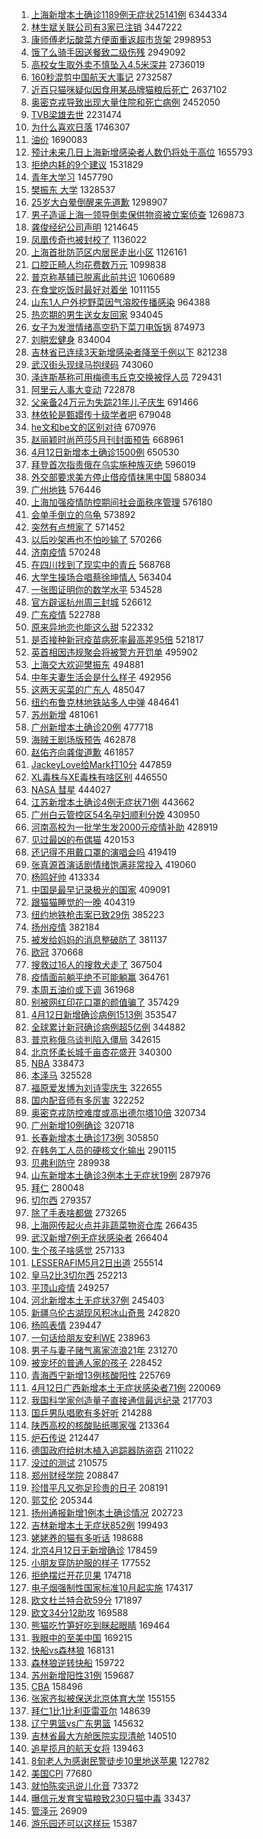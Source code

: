 1. [上海新增本土确诊1189例无症状25141例](https://s.weibo.com//weibo?q=%23%E4%B8%8A%E6%B5%B7%E6%96%B0%E5%A2%9E%E6%9C%AC%E5%9C%9F%E7%A1%AE%E8%AF%8A1189%E4%BE%8B%E6%97%A0%E7%97%87%E7%8A%B625141%E4%BE%8B%23&Refer=top) 6344334
2. [林生斌关联公司有3家已注销](https://s.weibo.com//weibo?q=%23%E6%9E%97%E7%94%9F%E6%96%8C%E5%85%B3%E8%81%94%E5%85%AC%E5%8F%B8%E6%9C%893%E5%AE%B6%E5%B7%B2%E6%B3%A8%E9%94%80%23&Refer=top) 3447222
3. [康师傅老坛酸菜方便面重返超市货架](https://s.weibo.com//weibo?q=%23%E5%BA%B7%E5%B8%88%E5%82%85%E8%80%81%E5%9D%9B%E9%85%B8%E8%8F%9C%E6%96%B9%E4%BE%BF%E9%9D%A2%E9%87%8D%E8%BF%94%E8%B6%85%E5%B8%82%E8%B4%A7%E6%9E%B6%23&Refer=top) 2998953
4. [饿了么骑手因送餐致二级伤残](https://s.weibo.com//weibo?q=%23%E9%A5%BF%E4%BA%86%E4%B9%88%E9%AA%91%E6%89%8B%E5%9B%A0%E9%80%81%E9%A4%90%E8%87%B4%E4%BA%8C%E7%BA%A7%E4%BC%A4%E6%AE%8B%23&Refer=top) 2949092
5. [高校女生取外卖不慎坠入4.5米深井](https://s.weibo.com//weibo?q=%23%E9%AB%98%E6%A0%A1%E5%A5%B3%E7%94%9F%E5%8F%96%E5%A4%96%E5%8D%96%E4%B8%8D%E6%85%8E%E5%9D%A0%E5%85%A54.5%E7%B1%B3%E6%B7%B1%E4%BA%95%23&Refer=top) 2736019
6. [160秒混剪中国航天大事记](https://s.weibo.com//weibo?q=%23160%E7%A7%92%E6%B7%B7%E5%89%AA%E4%B8%AD%E5%9B%BD%E8%88%AA%E5%A4%A9%E5%A4%A7%E4%BA%8B%E8%AE%B0%23&Refer=top) 2732587
7. [近百只猫咪疑似因食用某品牌猫粮后死亡](https://s.weibo.com//weibo?q=%23%E8%BF%91%E7%99%BE%E5%8F%AA%E7%8C%AB%E5%92%AA%E7%96%91%E4%BC%BC%E5%9B%A0%E9%A3%9F%E7%94%A8%E6%9F%90%E5%93%81%E7%89%8C%E7%8C%AB%E7%B2%AE%E5%90%8E%E6%AD%BB%E4%BA%A1%23&Refer=top) 2637102
8. [奥密克戎导致出现大量住院和死亡病例](https://s.weibo.com//weibo?q=%23%E5%A5%A5%E5%AF%86%E5%85%8B%E6%88%8E%E5%AF%BC%E8%87%B4%E5%87%BA%E7%8E%B0%E5%A4%A7%E9%87%8F%E4%BD%8F%E9%99%A2%E5%92%8C%E6%AD%BB%E4%BA%A1%E7%97%85%E4%BE%8B%23&Refer=top) 2452050
9. [TVB梁雄去世](https://s.weibo.com//weibo?q=%23TVB%E6%A2%81%E9%9B%84%E5%8E%BB%E4%B8%96%23&Refer=top) 2231474
10. [为什么喜欢日落](https://s.weibo.com//weibo?q=%23%E4%B8%BA%E4%BB%80%E4%B9%88%E5%96%9C%E6%AC%A2%E6%97%A5%E8%90%BD%23&Refer=top) 1746307
11. [油价](https://s.weibo.com//weibo?q=%E6%B2%B9%E4%BB%B7&Refer=top) 1690083
12. [预计未来几日上海新增感染者人数仍将处于高位](https://s.weibo.com//weibo?q=%23%E9%A2%84%E8%AE%A1%E6%9C%AA%E6%9D%A5%E5%87%A0%E6%97%A5%E4%B8%8A%E6%B5%B7%E6%96%B0%E5%A2%9E%E6%84%9F%E6%9F%93%E8%80%85%E4%BA%BA%E6%95%B0%E4%BB%8D%E5%B0%86%E5%A4%84%E4%BA%8E%E9%AB%98%E4%BD%8D%23&Refer=top) 1655793
13. [拒绝内耗的9个建议](https://s.weibo.com//weibo?q=%23%E6%8B%92%E7%BB%9D%E5%86%85%E8%80%97%E7%9A%849%E4%B8%AA%E5%BB%BA%E8%AE%AE%23&Refer=top) 1531829
14. [青年大学习](https://s.weibo.com//weibo?q=%E9%9D%92%E5%B9%B4%E5%A4%A7%E5%AD%A6%E4%B9%A0&Refer=top) 1457790
15. [樊振东 大学](https://s.weibo.com//weibo?q=%E6%A8%8A%E6%8C%AF%E4%B8%9C%20%E5%A4%A7%E5%AD%A6&Refer=top) 1328537
16. [25岁大白晕倒醒来先道歉](https://s.weibo.com//weibo?q=%2325%E5%B2%81%E5%A4%A7%E7%99%BD%E6%99%95%E5%80%92%E9%86%92%E6%9D%A5%E5%85%88%E9%81%93%E6%AD%89%23&Refer=top) 1298907
17. [男子造谣上海一领导倒卖保供物资被立案侦查](https://s.weibo.com//weibo?q=%23%E7%94%B7%E5%AD%90%E9%80%A0%E8%B0%A3%E4%B8%8A%E6%B5%B7%E4%B8%80%E9%A2%86%E5%AF%BC%E5%80%92%E5%8D%96%E4%BF%9D%E4%BE%9B%E7%89%A9%E8%B5%84%E8%A2%AB%E7%AB%8B%E6%A1%88%E4%BE%A6%E6%9F%A5%23&Refer=top) 1269873
18. [龚俊经纪公司声明](https://s.weibo.com//weibo?q=%23%E9%BE%9A%E4%BF%8A%E7%BB%8F%E7%BA%AA%E5%85%AC%E5%8F%B8%E5%A3%B0%E6%98%8E%23&Refer=top) 1214645
19. [凤凰传奇也被封校了](https://s.weibo.com//weibo?q=%23%E5%87%A4%E5%87%B0%E4%BC%A0%E5%A5%87%E4%B9%9F%E8%A2%AB%E5%B0%81%E6%A0%A1%E4%BA%86%23&Refer=top) 1136022
20. [上海首批防范区内居民走出小区](https://s.weibo.com//weibo?q=%23%E4%B8%8A%E6%B5%B7%E9%A6%96%E6%89%B9%E9%98%B2%E8%8C%83%E5%8C%BA%E5%86%85%E5%B1%85%E6%B0%91%E8%B5%B0%E5%87%BA%E5%B0%8F%E5%8C%BA%23&Refer=top) 1126161
21. [口腔正畸人均花费数万元](https://s.weibo.com//weibo?q=%23%E5%8F%A3%E8%85%94%E6%AD%A3%E7%95%B8%E4%BA%BA%E5%9D%87%E8%8A%B1%E8%B4%B9%E6%95%B0%E4%B8%87%E5%85%83%23&Refer=top) 1099838
22. [普京称基辅已脱离此前共识](https://s.weibo.com//weibo?q=%23%E6%99%AE%E4%BA%AC%E7%A7%B0%E5%9F%BA%E8%BE%85%E5%B7%B2%E8%84%B1%E7%A6%BB%E6%AD%A4%E5%89%8D%E5%85%B1%E8%AF%86%23&Refer=top) 1060689
23. [在食堂吃饭时最好对着坐](https://s.weibo.com//weibo?q=%23%E5%9C%A8%E9%A3%9F%E5%A0%82%E5%90%83%E9%A5%AD%E6%97%B6%E6%9C%80%E5%A5%BD%E5%AF%B9%E7%9D%80%E5%9D%90%23&Refer=top) 1011155
24. [山东1人户外挖野菜因气溶胶传播感染](https://s.weibo.com//weibo?q=%23%E5%B1%B1%E4%B8%9C1%E4%BA%BA%E6%88%B7%E5%A4%96%E6%8C%96%E9%87%8E%E8%8F%9C%E5%9B%A0%E6%B0%94%E6%BA%B6%E8%83%B6%E4%BC%A0%E6%92%AD%E6%84%9F%E6%9F%93%23&Refer=top) 964388
25. [热恋期的男生送女友回家](https://s.weibo.com//weibo?q=%23%E7%83%AD%E6%81%8B%E6%9C%9F%E7%9A%84%E7%94%B7%E7%94%9F%E9%80%81%E5%A5%B3%E5%8F%8B%E5%9B%9E%E5%AE%B6%23&Refer=top) 934045
26. [女子为发泄情绪高空扔下菜刀电饭锅](https://s.weibo.com//weibo?q=%23%E5%A5%B3%E5%AD%90%E4%B8%BA%E5%8F%91%E6%B3%84%E6%83%85%E7%BB%AA%E9%AB%98%E7%A9%BA%E6%89%94%E4%B8%8B%E8%8F%9C%E5%88%80%E7%94%B5%E9%A5%AD%E9%94%85%23&Refer=top) 874973
27. [刘畊宏健身](https://s.weibo.com//weibo?q=%23%E5%88%98%E7%95%8A%E5%AE%8F%E5%81%A5%E8%BA%AB%23&Refer=top) 834004
28. [吉林省已连续3天新增感染者降至千例以下](https://s.weibo.com//weibo?q=%23%E5%90%89%E6%9E%97%E7%9C%81%E5%B7%B2%E8%BF%9E%E7%BB%AD3%E5%A4%A9%E6%96%B0%E5%A2%9E%E6%84%9F%E6%9F%93%E8%80%85%E9%99%8D%E8%87%B3%E5%8D%83%E4%BE%8B%E4%BB%A5%E4%B8%8B%23&Refer=top) 821238
29. [武汉街头现绿马抱绿码](https://s.weibo.com//weibo?q=%23%E6%AD%A6%E6%B1%89%E8%A1%97%E5%A4%B4%E7%8E%B0%E7%BB%BF%E9%A9%AC%E6%8A%B1%E7%BB%BF%E7%A0%81%23&Refer=top) 743060
30. [泽连斯基称可用梅德韦丘克交换被俘人员](https://s.weibo.com//weibo?q=%23%E6%B3%BD%E8%BF%9E%E6%96%AF%E5%9F%BA%E7%A7%B0%E5%8F%AF%E7%94%A8%E6%A2%85%E5%BE%B7%E9%9F%A6%E4%B8%98%E5%85%8B%E4%BA%A4%E6%8D%A2%E8%A2%AB%E4%BF%98%E4%BA%BA%E5%91%98%23&Refer=top) 729431
31. [阿里云人事大变动](https://s.weibo.com//weibo?q=%23%E9%98%BF%E9%87%8C%E4%BA%91%E4%BA%BA%E4%BA%8B%E5%A4%A7%E5%8F%98%E5%8A%A8%23&Refer=top) 722878
32. [父亲备24万元为失踪21年儿子庆生](https://s.weibo.com//weibo?q=%23%E7%88%B6%E4%BA%B2%E5%A4%8724%E4%B8%87%E5%85%83%E4%B8%BA%E5%A4%B1%E8%B8%AA21%E5%B9%B4%E5%84%BF%E5%AD%90%E5%BA%86%E7%94%9F%23&Refer=top) 691466
33. [林依轮是甄嬛传十级学者吧](https://s.weibo.com//weibo?q=%23%E6%9E%97%E4%BE%9D%E8%BD%AE%E6%98%AF%E7%94%84%E5%AC%9B%E4%BC%A0%E5%8D%81%E7%BA%A7%E5%AD%A6%E8%80%85%E5%90%A7%23&Refer=top) 679048
34. [he文和be文的区别对待](https://s.weibo.com//weibo?q=%23he%E6%96%87%E5%92%8Cbe%E6%96%87%E7%9A%84%E5%8C%BA%E5%88%AB%E5%AF%B9%E5%BE%85%23&Refer=top) 670976
35. [赵丽颖时尚芭莎5月刊封面预告](https://s.weibo.com//weibo?q=%23%E8%B5%B5%E4%B8%BD%E9%A2%96%E6%97%B6%E5%B0%9A%E8%8A%AD%E8%8E%8E5%E6%9C%88%E5%88%8A%E5%B0%81%E9%9D%A2%E9%A2%84%E5%91%8A%23&Refer=top) 668961
36. [4月12日新增本土确诊1500例](https://s.weibo.com//weibo?q=%234%E6%9C%8812%E6%97%A5%E6%96%B0%E5%A2%9E%E6%9C%AC%E5%9C%9F%E7%A1%AE%E8%AF%8A1500%E4%BE%8B%23&Refer=top) 650530
37. [拜登首次指责俄在乌实施种族灭绝](https://s.weibo.com//weibo?q=%23%E6%8B%9C%E7%99%BB%E9%A6%96%E6%AC%A1%E6%8C%87%E8%B4%A3%E4%BF%84%E5%9C%A8%E4%B9%8C%E5%AE%9E%E6%96%BD%E7%A7%8D%E6%97%8F%E7%81%AD%E7%BB%9D%23&Refer=top) 596019
38. [外交部要求美方停止借疫情抹黑中国](https://s.weibo.com//weibo?q=%23%E5%A4%96%E4%BA%A4%E9%83%A8%E8%A6%81%E6%B1%82%E7%BE%8E%E6%96%B9%E5%81%9C%E6%AD%A2%E5%80%9F%E7%96%AB%E6%83%85%E6%8A%B9%E9%BB%91%E4%B8%AD%E5%9B%BD%23&Refer=top) 588034
39. [广州地铁](https://s.weibo.com//weibo?q=%E5%B9%BF%E5%B7%9E%E5%9C%B0%E9%93%81&Refer=top) 576446
40. [上海加强疫情防控期间社会面秩序管理](https://s.weibo.com//weibo?q=%23%E4%B8%8A%E6%B5%B7%E5%8A%A0%E5%BC%BA%E7%96%AB%E6%83%85%E9%98%B2%E6%8E%A7%E6%9C%9F%E9%97%B4%E7%A4%BE%E4%BC%9A%E9%9D%A2%E7%A7%A9%E5%BA%8F%E7%AE%A1%E7%90%86%23&Refer=top) 576180
41. [会单手倒立的乌龟](https://s.weibo.com//weibo?q=%23%E4%BC%9A%E5%8D%95%E6%89%8B%E5%80%92%E7%AB%8B%E7%9A%84%E4%B9%8C%E9%BE%9F%23&Refer=top) 573892
42. [突然有点想家了](https://s.weibo.com//weibo?q=%E7%AA%81%E7%84%B6%E6%9C%89%E7%82%B9%E6%83%B3%E5%AE%B6%E4%BA%86&Refer=top) 571452
43. [以后吵架再也不怕吵输了](https://s.weibo.com//weibo?q=%23%E4%BB%A5%E5%90%8E%E5%90%B5%E6%9E%B6%E5%86%8D%E4%B9%9F%E4%B8%8D%E6%80%95%E5%90%B5%E8%BE%93%E4%BA%86%23&Refer=top) 570266
44. [济南疫情](https://s.weibo.com//weibo?q=%23%E6%B5%8E%E5%8D%97%E7%96%AB%E6%83%85%23&Refer=top) 570248
45. [在四川找到了现实中的青丘](https://s.weibo.com//weibo?q=%23%E5%9C%A8%E5%9B%9B%E5%B7%9D%E6%89%BE%E5%88%B0%E4%BA%86%E7%8E%B0%E5%AE%9E%E4%B8%AD%E7%9A%84%E9%9D%92%E4%B8%98%23&Refer=top) 568768
46. [大学生操场合唱蔡徐坤情人](https://s.weibo.com//weibo?q=%23%E5%A4%A7%E5%AD%A6%E7%94%9F%E6%93%8D%E5%9C%BA%E5%90%88%E5%94%B1%E8%94%A1%E5%BE%90%E5%9D%A4%E6%83%85%E4%BA%BA%23&Refer=top) 563404
47. [一张图证明你的数学水平](https://s.weibo.com//weibo?q=%23%E4%B8%80%E5%BC%A0%E5%9B%BE%E8%AF%81%E6%98%8E%E4%BD%A0%E7%9A%84%E6%95%B0%E5%AD%A6%E6%B0%B4%E5%B9%B3%23&Refer=top) 534528
48. [官方辟谣杭州周三封城](https://s.weibo.com//weibo?q=%23%E5%AE%98%E6%96%B9%E8%BE%9F%E8%B0%A3%E6%9D%AD%E5%B7%9E%E5%91%A8%E4%B8%89%E5%B0%81%E5%9F%8E%23&Refer=top) 526612
49. [广东疫情](https://s.weibo.com//weibo?q=%23%E5%B9%BF%E4%B8%9C%E7%96%AB%E6%83%85%23&Refer=top) 522788
50. [原来异地恋也能这么甜](https://s.weibo.com//weibo?q=%23%E5%8E%9F%E6%9D%A5%E5%BC%82%E5%9C%B0%E6%81%8B%E4%B9%9F%E8%83%BD%E8%BF%99%E4%B9%88%E7%94%9C%23&Refer=top) 522332
51. [是否接种新冠疫苗病死率最高差95倍](https://s.weibo.com//weibo?q=%23%E6%98%AF%E5%90%A6%E6%8E%A5%E7%A7%8D%E6%96%B0%E5%86%A0%E7%96%AB%E8%8B%97%E7%97%85%E6%AD%BB%E7%8E%87%E6%9C%80%E9%AB%98%E5%B7%AE95%E5%80%8D%23&Refer=top) 521817
52. [英首相因违规聚会将被警方开罚单](https://s.weibo.com//weibo?q=%23%E8%8B%B1%E9%A6%96%E7%9B%B8%E5%9B%A0%E8%BF%9D%E8%A7%84%E8%81%9A%E4%BC%9A%E5%B0%86%E8%A2%AB%E8%AD%A6%E6%96%B9%E5%BC%80%E7%BD%9A%E5%8D%95%23&Refer=top) 495902
53. [上海交大欢迎樊振东](https://s.weibo.com//weibo?q=%23%E4%B8%8A%E6%B5%B7%E4%BA%A4%E5%A4%A7%E6%AC%A2%E8%BF%8E%E6%A8%8A%E6%8C%AF%E4%B8%9C%23&Refer=top) 494881
54. [中年夫妻生活会是什么样子](https://s.weibo.com//weibo?q=%23%E4%B8%AD%E5%B9%B4%E5%A4%AB%E5%A6%BB%E7%94%9F%E6%B4%BB%E4%BC%9A%E6%98%AF%E4%BB%80%E4%B9%88%E6%A0%B7%E5%AD%90%23&Refer=top) 492956
55. [这两天买菜的广东人](https://s.weibo.com//weibo?q=%E8%BF%99%E4%B8%A4%E5%A4%A9%E4%B9%B0%E8%8F%9C%E7%9A%84%E5%B9%BF%E4%B8%9C%E4%BA%BA&Refer=top) 485047
56. [纽约布鲁克林地铁站多人中弹](https://s.weibo.com//weibo?q=%23%E7%BA%BD%E7%BA%A6%E5%B8%83%E9%B2%81%E5%85%8B%E6%9E%97%E5%9C%B0%E9%93%81%E7%AB%99%E5%A4%9A%E4%BA%BA%E4%B8%AD%E5%BC%B9%23&Refer=top) 484641
57. [苏州新增](https://s.weibo.com//weibo?q=%E8%8B%8F%E5%B7%9E%E6%96%B0%E5%A2%9E&Refer=top) 481061
58. [广州新增本土确诊20例](https://s.weibo.com//weibo?q=%23%E5%B9%BF%E5%B7%9E%E6%96%B0%E5%A2%9E%E6%9C%AC%E5%9C%9F%E7%A1%AE%E8%AF%8A20%E4%BE%8B%23&Refer=top) 477718
59. [海贼王剧场版预告](https://s.weibo.com//weibo?q=%23%E6%B5%B7%E8%B4%BC%E7%8E%8B%E5%89%A7%E5%9C%BA%E7%89%88%E9%A2%84%E5%91%8A%23&Refer=top) 462878
60. [赵佑齐向龚俊道歉](https://s.weibo.com//weibo?q=%23%E8%B5%B5%E4%BD%91%E9%BD%90%E5%90%91%E9%BE%9A%E4%BF%8A%E9%81%93%E6%AD%89%23&Refer=top) 461857
61. [JackeyLove给Mark打10分](https://s.weibo.com//weibo?q=%23JackeyLove%E7%BB%99Mark%E6%89%9310%E5%88%86%23&Refer=top) 447859
62. [XL毒株与XE毒株有啥区别](https://s.weibo.com//weibo?q=%23XL%E6%AF%92%E6%A0%AA%E4%B8%8EXE%E6%AF%92%E6%A0%AA%E6%9C%89%E5%95%A5%E5%8C%BA%E5%88%AB%23&Refer=top) 446550
63. [NASA 彗星](https://s.weibo.com//weibo?q=NASA%20%E5%BD%97%E6%98%9F&Refer=top) 444027
64. [江苏新增本土确诊4例无症状71例](https://s.weibo.com//weibo?q=%23%E6%B1%9F%E8%8B%8F%E6%96%B0%E5%A2%9E%E6%9C%AC%E5%9C%9F%E7%A1%AE%E8%AF%8A4%E4%BE%8B%E6%97%A0%E7%97%87%E7%8A%B671%E4%BE%8B%23&Refer=top) 443662
65. [广州白云管控区54名孕妇顺利分娩](https://s.weibo.com//weibo?q=%23%E5%B9%BF%E5%B7%9E%E7%99%BD%E4%BA%91%E7%AE%A1%E6%8E%A7%E5%8C%BA54%E5%90%8D%E5%AD%95%E5%A6%87%E9%A1%BA%E5%88%A9%E5%88%86%E5%A8%A9%23&Refer=top) 430950
66. [河南高校为一批学生发2000元疫情补助](https://s.weibo.com//weibo?q=%23%E6%B2%B3%E5%8D%97%E9%AB%98%E6%A0%A1%E4%B8%BA%E4%B8%80%E6%89%B9%E5%AD%A6%E7%94%9F%E5%8F%912000%E5%85%83%E7%96%AB%E6%83%85%E8%A1%A5%E5%8A%A9%23&Refer=top) 428919
67. [见过最凶的布偶猫](https://s.weibo.com//weibo?q=%23%E8%A7%81%E8%BF%87%E6%9C%80%E5%87%B6%E7%9A%84%E5%B8%83%E5%81%B6%E7%8C%AB%23&Refer=top) 420153
68. [还记得不用戴口罩的演唱会吗](https://s.weibo.com//weibo?q=%23%E8%BF%98%E8%AE%B0%E5%BE%97%E4%B8%8D%E7%94%A8%E6%88%B4%E5%8F%A3%E7%BD%A9%E7%9A%84%E6%BC%94%E5%94%B1%E4%BC%9A%E5%90%97%23&Refer=top) 419419
69. [张真源首演话剧情绪饱满非常投入](https://s.weibo.com//weibo?q=%23%E5%BC%A0%E7%9C%9F%E6%BA%90%E9%A6%96%E6%BC%94%E8%AF%9D%E5%89%A7%E6%83%85%E7%BB%AA%E9%A5%B1%E6%BB%A1%E9%9D%9E%E5%B8%B8%E6%8A%95%E5%85%A5%23&Refer=top) 419060
70. [杨鸣好帅](https://s.weibo.com//weibo?q=%23%E6%9D%A8%E9%B8%A3%E5%A5%BD%E5%B8%85%23&Refer=top) 413334
71. [中国是最早记录极光的国家](https://s.weibo.com//weibo?q=%23%E4%B8%AD%E5%9B%BD%E6%98%AF%E6%9C%80%E6%97%A9%E8%AE%B0%E5%BD%95%E6%9E%81%E5%85%89%E7%9A%84%E5%9B%BD%E5%AE%B6%23&Refer=top) 409091
72. [跟猫猫睡觉的一晚](https://s.weibo.com//weibo?q=%23%E8%B7%9F%E7%8C%AB%E7%8C%AB%E7%9D%A1%E8%A7%89%E7%9A%84%E4%B8%80%E6%99%9A%23&Refer=top) 404319
73. [纽约地铁枪击案已致29伤](https://s.weibo.com//weibo?q=%23%E7%BA%BD%E7%BA%A6%E5%9C%B0%E9%93%81%E6%9E%AA%E5%87%BB%E6%A1%88%E5%B7%B2%E8%87%B429%E4%BC%A4%23&Refer=top) 385223
74. [扬州疫情](https://s.weibo.com//weibo?q=%E6%89%AC%E5%B7%9E%E7%96%AB%E6%83%85&Refer=top) 382184
75. [被发给妈妈的消息整破防了](https://s.weibo.com//weibo?q=%23%E8%A2%AB%E5%8F%91%E7%BB%99%E5%A6%88%E5%A6%88%E7%9A%84%E6%B6%88%E6%81%AF%E6%95%B4%E7%A0%B4%E9%98%B2%E4%BA%86%23&Refer=top) 381137
76. [欧冠](https://s.weibo.com//weibo?q=%E6%AC%A7%E5%86%A0&Refer=top) 370668
77. [搜救过16人的搜救犬走了](https://s.weibo.com//weibo?q=%23%E6%90%9C%E6%95%91%E8%BF%8716%E4%BA%BA%E7%9A%84%E6%90%9C%E6%95%91%E7%8A%AC%E8%B5%B0%E4%BA%86%23&Refer=top) 367504
78. [疫情面前躺平绝不可能躺赢](https://s.weibo.com//weibo?q=%23%E7%96%AB%E6%83%85%E9%9D%A2%E5%89%8D%E8%BA%BA%E5%B9%B3%E7%BB%9D%E4%B8%8D%E5%8F%AF%E8%83%BD%E8%BA%BA%E8%B5%A2%23&Refer=top) 364761
79. [本周五油价或下调](https://s.weibo.com//weibo?q=%23%E6%9C%AC%E5%91%A8%E4%BA%94%E6%B2%B9%E4%BB%B7%E6%88%96%E4%B8%8B%E8%B0%83%23&Refer=top) 361968
80. [别被网红印花口罩的颜值骗了](https://s.weibo.com//weibo?q=%23%E5%88%AB%E8%A2%AB%E7%BD%91%E7%BA%A2%E5%8D%B0%E8%8A%B1%E5%8F%A3%E7%BD%A9%E7%9A%84%E9%A2%9C%E5%80%BC%E9%AA%97%E4%BA%86%23&Refer=top) 357429
81. [4月12日新增确诊病例1513例](https://s.weibo.com//weibo?q=4%E6%9C%8812%E6%97%A5%E6%96%B0%E5%A2%9E%E7%A1%AE%E8%AF%8A%E7%97%85%E4%BE%8B1513%E4%BE%8B&Refer=top) 353547
82. [全球累计新冠确诊病例超5亿例](https://s.weibo.com//weibo?q=%23%E5%85%A8%E7%90%83%E7%B4%AF%E8%AE%A1%E6%96%B0%E5%86%A0%E7%A1%AE%E8%AF%8A%E7%97%85%E4%BE%8B%E8%B6%855%E4%BA%BF%E4%BE%8B%23&Refer=top) 344882
83. [普京称俄乌谈判陷入僵局](https://s.weibo.com//weibo?q=%23%E6%99%AE%E4%BA%AC%E7%A7%B0%E4%BF%84%E4%B9%8C%E8%B0%88%E5%88%A4%E9%99%B7%E5%85%A5%E5%83%B5%E5%B1%80%23&Refer=top) 342615
84. [北京怀柔长城千亩杏花盛开](https://s.weibo.com//weibo?q=%23%E5%8C%97%E4%BA%AC%E6%80%80%E6%9F%94%E9%95%BF%E5%9F%8E%E5%8D%83%E4%BA%A9%E6%9D%8F%E8%8A%B1%E7%9B%9B%E5%BC%80%23&Refer=top) 340300
85. [NBA](https://s.weibo.com//weibo?q=NBA&Refer=top) 338473
86. [本泽马](https://s.weibo.com//weibo?q=%E6%9C%AC%E6%B3%BD%E9%A9%AC&Refer=top) 325528
87. [福原爱发博为刘诗雯庆生](https://s.weibo.com//weibo?q=%23%E7%A6%8F%E5%8E%9F%E7%88%B1%E5%8F%91%E5%8D%9A%E4%B8%BA%E5%88%98%E8%AF%97%E9%9B%AF%E5%BA%86%E7%94%9F%23&Refer=top) 322655
88. [国内配音师有多厉害](https://s.weibo.com//weibo?q=%23%E5%9B%BD%E5%86%85%E9%85%8D%E9%9F%B3%E5%B8%88%E6%9C%89%E5%A4%9A%E5%8E%89%E5%AE%B3%23&Refer=top) 322252
89. [奥密克戎防控难度或高出德尔塔10倍](https://s.weibo.com//weibo?q=%23%E5%A5%A5%E5%AF%86%E5%85%8B%E6%88%8E%E9%98%B2%E6%8E%A7%E9%9A%BE%E5%BA%A6%E6%88%96%E9%AB%98%E5%87%BA%E5%BE%B7%E5%B0%94%E5%A1%9410%E5%80%8D%23&Refer=top) 320734
90. [广州新增10例确诊](https://s.weibo.com//weibo?q=%23%E5%B9%BF%E5%B7%9E%E6%96%B0%E5%A2%9E10%E4%BE%8B%E7%A1%AE%E8%AF%8A%23&Refer=top) 320718
91. [长春新增本土确诊173例](https://s.weibo.com//weibo?q=%23%E9%95%BF%E6%98%A5%E6%96%B0%E5%A2%9E%E6%9C%AC%E5%9C%9F%E7%A1%AE%E8%AF%8A173%E4%BE%8B%23&Refer=top) 305850
92. [在韩务工人员的硬核文化输出](https://s.weibo.com//weibo?q=%23%E5%9C%A8%E9%9F%A9%E5%8A%A1%E5%B7%A5%E4%BA%BA%E5%91%98%E7%9A%84%E7%A1%AC%E6%A0%B8%E6%96%87%E5%8C%96%E8%BE%93%E5%87%BA%23&Refer=top) 290115
93. [贝弗利防守](https://s.weibo.com//weibo?q=%23%E8%B4%9D%E5%BC%97%E5%88%A9%E9%98%B2%E5%AE%88%23&Refer=top) 289938
94. [山东新增本土确诊3例本土无症状19例](https://s.weibo.com//weibo?q=%23%E5%B1%B1%E4%B8%9C%E6%96%B0%E5%A2%9E%E6%9C%AC%E5%9C%9F%E7%A1%AE%E8%AF%8A3%E4%BE%8B%E6%9C%AC%E5%9C%9F%E6%97%A0%E7%97%87%E7%8A%B619%E4%BE%8B%23&Refer=top) 287976
95. [拜仁](https://s.weibo.com//weibo?q=%E6%8B%9C%E4%BB%81&Refer=top) 280048
96. [切尔西](https://s.weibo.com//weibo?q=%E5%88%87%E5%B0%94%E8%A5%BF&Refer=top) 279357
97. [除了手表啥都做](https://s.weibo.com//weibo?q=%23%E9%99%A4%E4%BA%86%E6%89%8B%E8%A1%A8%E5%95%A5%E9%83%BD%E5%81%9A%23&Refer=top) 273265
98. [上海网传起火点并非蔬菜物资仓库](https://s.weibo.com//weibo?q=%23%E4%B8%8A%E6%B5%B7%E7%BD%91%E4%BC%A0%E8%B5%B7%E7%81%AB%E7%82%B9%E5%B9%B6%E9%9D%9E%E8%94%AC%E8%8F%9C%E7%89%A9%E8%B5%84%E4%BB%93%E5%BA%93%23&Refer=top) 266435
99. [武汉新增7例无症状感染者](https://s.weibo.com//weibo?q=%23%E6%AD%A6%E6%B1%89%E6%96%B0%E5%A2%9E7%E4%BE%8B%E6%97%A0%E7%97%87%E7%8A%B6%E6%84%9F%E6%9F%93%E8%80%85%23&Refer=top) 266404
100. [生个孩子啥感觉](https://s.weibo.com//weibo?q=%23%E7%94%9F%E4%B8%AA%E5%AD%A9%E5%AD%90%E5%95%A5%E6%84%9F%E8%A7%89%23&Refer=top) 257133
101. [LESSERAFIM5月2日出道](https://s.weibo.com//weibo?q=%23LESSERAFIM5%E6%9C%882%E6%97%A5%E5%87%BA%E9%81%93%23&Refer=top) 255514
102. [皇马2比3切尔西](https://s.weibo.com//weibo?q=%E7%9A%87%E9%A9%AC2%E6%AF%943%E5%88%87%E5%B0%94%E8%A5%BF&Refer=top) 252213
103. [平顶山疫情](https://s.weibo.com//weibo?q=%E5%B9%B3%E9%A1%B6%E5%B1%B1%E7%96%AB%E6%83%85&Refer=top) 249257
104. [河北新增本土无症状37例](https://s.weibo.com//weibo?q=%23%E6%B2%B3%E5%8C%97%E6%96%B0%E5%A2%9E%E6%9C%AC%E5%9C%9F%E6%97%A0%E7%97%87%E7%8A%B637%E4%BE%8B%23&Refer=top) 245403
105. [新疆乌伦古湖现风积冰山奇景](https://s.weibo.com//weibo?q=%23%E6%96%B0%E7%96%86%E4%B9%8C%E4%BC%A6%E5%8F%A4%E6%B9%96%E7%8E%B0%E9%A3%8E%E7%A7%AF%E5%86%B0%E5%B1%B1%E5%A5%87%E6%99%AF%23&Refer=top) 242820
106. [杨鸣表情](https://s.weibo.com//weibo?q=%23%E6%9D%A8%E9%B8%A3%E8%A1%A8%E6%83%85%23&Refer=top) 239447
107. [一句话给朋友安利WE](https://s.weibo.com//weibo?q=%23%E4%B8%80%E5%8F%A5%E8%AF%9D%E7%BB%99%E6%9C%8B%E5%8F%8B%E5%AE%89%E5%88%A9WE%23&Refer=top) 238963
108. [男子与妻子赌气离家流浪21年](https://s.weibo.com//weibo?q=%23%E7%94%B7%E5%AD%90%E4%B8%8E%E5%A6%BB%E5%AD%90%E8%B5%8C%E6%B0%94%E7%A6%BB%E5%AE%B6%E6%B5%81%E6%B5%AA21%E5%B9%B4%23&Refer=top) 231270
109. [被宠坏的普通人家的孩子](https://s.weibo.com//weibo?q=%23%E8%A2%AB%E5%AE%A0%E5%9D%8F%E7%9A%84%E6%99%AE%E9%80%9A%E4%BA%BA%E5%AE%B6%E7%9A%84%E5%AD%A9%E5%AD%90%23&Refer=top) 228452
110. [青海西宁新增13例核酸阳性](https://s.weibo.com//weibo?q=%23%E9%9D%92%E6%B5%B7%E8%A5%BF%E5%AE%81%E6%96%B0%E5%A2%9E13%E4%BE%8B%E6%A0%B8%E9%85%B8%E9%98%B3%E6%80%A7%23&Refer=top) 225769
111. [4月12日广西新增本土无症状感染者71例](https://s.weibo.com//weibo?q=%234%E6%9C%8812%E6%97%A5%E5%B9%BF%E8%A5%BF%E6%96%B0%E5%A2%9E%E6%9C%AC%E5%9C%9F%E6%97%A0%E7%97%87%E7%8A%B6%E6%84%9F%E6%9F%93%E8%80%8571%E4%BE%8B%23&Refer=top) 220069
112. [我国科学家创造量子直接通信最远纪录](https://s.weibo.com//weibo?q=%23%E6%88%91%E5%9B%BD%E7%A7%91%E5%AD%A6%E5%AE%B6%E5%88%9B%E9%80%A0%E9%87%8F%E5%AD%90%E7%9B%B4%E6%8E%A5%E9%80%9A%E4%BF%A1%E6%9C%80%E8%BF%9C%E7%BA%AA%E5%BD%95%23&Refer=top) 217703
113. [国乒男队唱歌有多好听](https://s.weibo.com//weibo?q=%23%E5%9B%BD%E4%B9%92%E7%94%B7%E9%98%9F%E5%94%B1%E6%AD%8C%E6%9C%89%E5%A4%9A%E5%A5%BD%E5%90%AC%23&Refer=top) 214288
114. [陕西高校的核酸贴纸哪家强](https://s.weibo.com//weibo?q=%23%E9%99%95%E8%A5%BF%E9%AB%98%E6%A0%A1%E7%9A%84%E6%A0%B8%E9%85%B8%E8%B4%B4%E7%BA%B8%E5%93%AA%E5%AE%B6%E5%BC%BA%23&Refer=top) 213364
115. [炉石传说](https://s.weibo.com//weibo?q=%23%E7%82%89%E7%9F%B3%E4%BC%A0%E8%AF%B4%23&Refer=top) 212447
116. [德国政府给树木植入追踪器防盗窃](https://s.weibo.com//weibo?q=%23%E5%BE%B7%E5%9B%BD%E6%94%BF%E5%BA%9C%E7%BB%99%E6%A0%91%E6%9C%A8%E6%A4%8D%E5%85%A5%E8%BF%BD%E8%B8%AA%E5%99%A8%E9%98%B2%E7%9B%97%E7%AA%83%23&Refer=top) 211022
117. [没过的测试](https://s.weibo.com//weibo?q=%E6%B2%A1%E8%BF%87%E7%9A%84%E6%B5%8B%E8%AF%95&Refer=top) 210575
118. [郑州财经学院](https://s.weibo.com//weibo?q=%23%E9%83%91%E5%B7%9E%E8%B4%A2%E7%BB%8F%E5%AD%A6%E9%99%A2%23&Refer=top) 208847
119. [珍惜平凡又弥足珍贵的日子](https://s.weibo.com//weibo?q=%23%E7%8F%8D%E6%83%9C%E5%B9%B3%E5%87%A1%E5%8F%88%E5%BC%A5%E8%B6%B3%E7%8F%8D%E8%B4%B5%E7%9A%84%E6%97%A5%E5%AD%90%23&Refer=top) 208191
120. [郭艾伦](https://s.weibo.com//weibo?q=%E9%83%AD%E8%89%BE%E4%BC%A6&Refer=top) 205344
121. [扬州通报新增1例本土确诊情况](https://s.weibo.com//weibo?q=%23%E6%89%AC%E5%B7%9E%E9%80%9A%E6%8A%A5%E6%96%B0%E5%A2%9E1%E4%BE%8B%E6%9C%AC%E5%9C%9F%E7%A1%AE%E8%AF%8A%E6%83%85%E5%86%B5%23&Refer=top) 202723
122. [吉林新增本土无症状852例](https://s.weibo.com//weibo?q=%23%E5%90%89%E6%9E%97%E6%96%B0%E5%A2%9E%E6%9C%AC%E5%9C%9F%E6%97%A0%E7%97%87%E7%8A%B6852%E4%BE%8B%23&Refer=top) 199493
123. [姥姥养的猫有多听话](https://s.weibo.com//weibo?q=%23%E5%A7%A5%E5%A7%A5%E5%85%BB%E7%9A%84%E7%8C%AB%E6%9C%89%E5%A4%9A%E5%90%AC%E8%AF%9D%23&Refer=top) 198688
124. [北京4月12日无新增确诊](https://s.weibo.com//weibo?q=%23%E5%8C%97%E4%BA%AC4%E6%9C%8812%E6%97%A5%E6%97%A0%E6%96%B0%E5%A2%9E%E7%A1%AE%E8%AF%8A%23&Refer=top) 178459
125. [小朋友穿防护服的样子](https://s.weibo.com//weibo?q=%23%E5%B0%8F%E6%9C%8B%E5%8F%8B%E7%A9%BF%E9%98%B2%E6%8A%A4%E6%9C%8D%E7%9A%84%E6%A0%B7%E5%AD%90%23&Refer=top) 177552
126. [拒绝摆烂开花贝果](https://s.weibo.com//weibo?q=%23%E6%8B%92%E7%BB%9D%E6%91%86%E7%83%82%E5%BC%80%E8%8A%B1%E8%B4%9D%E6%9E%9C%23&Refer=top) 174718
127. [电子烟强制性国家标准10月起实施](https://s.weibo.com//weibo?q=%23%E7%94%B5%E5%AD%90%E7%83%9F%E5%BC%BA%E5%88%B6%E6%80%A7%E5%9B%BD%E5%AE%B6%E6%A0%87%E5%87%8610%E6%9C%88%E8%B5%B7%E5%AE%9E%E6%96%BD%23&Refer=top) 174317
128. [欧文杜兰特合砍59分](https://s.weibo.com//weibo?q=%23%E6%AC%A7%E6%96%87%E6%9D%9C%E5%85%B0%E7%89%B9%E5%90%88%E7%A0%8D59%E5%88%86%23&Refer=top) 171897
129. [欧文34分12助攻](https://s.weibo.com//weibo?q=%23%E6%AC%A7%E6%96%8734%E5%88%8612%E5%8A%A9%E6%94%BB%23&Refer=top) 169588
130. [熊猫吃竹笋好吃到眯起眼睛](https://s.weibo.com//weibo?q=%23%E7%86%8A%E7%8C%AB%E5%90%83%E7%AB%B9%E7%AC%8B%E5%A5%BD%E5%90%83%E5%88%B0%E7%9C%AF%E8%B5%B7%E7%9C%BC%E7%9D%9B%23&Refer=top) 169464
131. [我眼中的至美中国](https://s.weibo.com//weibo?q=%23%E6%88%91%E7%9C%BC%E4%B8%AD%E7%9A%84%E8%87%B3%E7%BE%8E%E4%B8%AD%E5%9B%BD%23&Refer=top) 169215
132. [快船vs森林狼](https://s.weibo.com//weibo?q=%23%E5%BF%AB%E8%88%B9vs%E6%A3%AE%E6%9E%97%E7%8B%BC%23&Refer=top) 168131
133. [森林狼逆转快船](https://s.weibo.com//weibo?q=%23%E6%A3%AE%E6%9E%97%E7%8B%BC%E9%80%86%E8%BD%AC%E5%BF%AB%E8%88%B9%23&Refer=top) 159722
134. [苏州新增阳性31例](https://s.weibo.com//weibo?q=%23%E8%8B%8F%E5%B7%9E%E6%96%B0%E5%A2%9E%E9%98%B3%E6%80%A731%E4%BE%8B%23&Refer=top) 159687
135. [CBA](https://s.weibo.com//weibo?q=CBA&Refer=top) 158496
136. [张家齐拟被保送北京体育大学](https://s.weibo.com//weibo?q=%23%E5%BC%A0%E5%AE%B6%E9%BD%90%E6%8B%9F%E8%A2%AB%E4%BF%9D%E9%80%81%E5%8C%97%E4%BA%AC%E4%BD%93%E8%82%B2%E5%A4%A7%E5%AD%A6%23&Refer=top) 155155
137. [拜仁1比1比利亚雷亚尔](https://s.weibo.com//weibo?q=%23%E6%8B%9C%E4%BB%811%E6%AF%941%E6%AF%94%E5%88%A9%E4%BA%9A%E9%9B%B7%E4%BA%9A%E5%B0%94%23&Refer=top) 148639
138. [辽宁男篮vs广东男篮](https://s.weibo.com//weibo?q=%23%E8%BE%BD%E5%AE%81%E7%94%B7%E7%AF%AEvs%E5%B9%BF%E4%B8%9C%E7%94%B7%E7%AF%AE%23&Refer=top) 145632
139. [吉林省最大方舱医院实现清舱](https://s.weibo.com//weibo?q=%23%E5%90%89%E6%9E%97%E7%9C%81%E6%9C%80%E5%A4%A7%E6%96%B9%E8%88%B1%E5%8C%BB%E9%99%A2%E5%AE%9E%E7%8E%B0%E6%B8%85%E8%88%B1%23&Refer=top) 140510
140. [追星揽月的航天女将](https://s.weibo.com//weibo?q=%23%E8%BF%BD%E6%98%9F%E6%8F%BD%E6%9C%88%E7%9A%84%E8%88%AA%E5%A4%A9%E5%A5%B3%E5%B0%86%23&Refer=top) 139463
141. [8旬老人为感谢民警徒步10里地送苹果](https://s.weibo.com//weibo?q=%238%E6%97%AC%E8%80%81%E4%BA%BA%E4%B8%BA%E6%84%9F%E8%B0%A2%E6%B0%91%E8%AD%A6%E5%BE%92%E6%AD%A510%E9%87%8C%E5%9C%B0%E9%80%81%E8%8B%B9%E6%9E%9C%23&Refer=top) 122782
142. [美国CPI](https://s.weibo.com//weibo?q=%E7%BE%8E%E5%9B%BDCPI&Refer=top) 77680
143. [就怕陈奕迅说儿化音](https://s.weibo.com//weibo?q=%23%E5%B0%B1%E6%80%95%E9%99%88%E5%A5%95%E8%BF%85%E8%AF%B4%E5%84%BF%E5%8C%96%E9%9F%B3%23&Refer=top) 73372
144. [曝信元发育宝猫粮致230只猫中毒](https://s.weibo.com//weibo?q=%23%E6%9B%9D%E4%BF%A1%E5%85%83%E5%8F%91%E8%82%B2%E5%AE%9D%E7%8C%AB%E7%B2%AE%E8%87%B4230%E5%8F%AA%E7%8C%AB%E4%B8%AD%E6%AF%92%23&Refer=top) 33437
145. [管泽元](https://s.weibo.com//weibo?q=%E7%AE%A1%E6%B3%BD%E5%85%83&Refer=top) 26909
146. [游乐园还可以这样玩](https://s.weibo.com//weibo?q=%23%E6%B8%B8%E4%B9%90%E5%9B%AD%E8%BF%98%E5%8F%AF%E4%BB%A5%E8%BF%99%E6%A0%B7%E7%8E%A9%23&Refer=top) 15387
